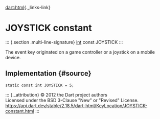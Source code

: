 [dart:html](../../dart-html/dart-html-library){._links-link}

JOYSTICK constant
=================

::: {.section .multi-line-signature}
[int](../../dart-core/int-class) const JOYSTICK
:::

The event key originated on a game controller or a joystick on a mobile
device.

Implementation {#source}
--------------

``` {.language-dart data-language="dart"}
static const int JOYSTICK = 5;
```

::: {._attribution}
© 2012 the Dart project authors\
Licensed under the BSD 3-Clause \"New\" or \"Revised\" License.\
<https://api.dart.dev/stable/2.18.5/dart-html/KeyLocation/JOYSTICK-constant.html>
:::
